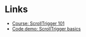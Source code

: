 # Links 

- [Course: ScrollTrigger 101](https://ihatetomatoes.net/store/)
- [Code demo: ScrollTrigger basics](https://edbmuller.github.io/gsap-demos/scrolltrigger-basics/)
